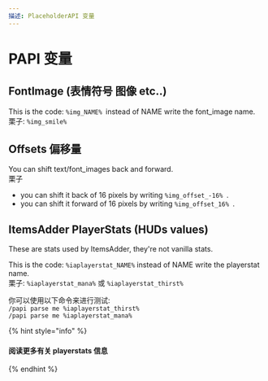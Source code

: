 ```yaml
---
描述: PlaceholderAPI 变量
---
```


# PAPI 变量

## FontImage (表情符号 图像 etc..)

This is the code: `%img_NAME% `instead of NAME write the font\_image name.\
栗子: `%img_smile%`

## Offsets 偏移量

You can shift text/font\_images back and forward.\
栗子&#x20;

* you can shift it back of 16 pixels by writing `%img_offset_-16% `.
* you can shift it forward of 16 pixels by writing `%img_offset_16% `.

## ItemsAdder PlayerStats (HUDs values)

These are stats used by ItemsAdder, they're not vanilla stats.

This is the code: `%iaplayerstat_NAME%` instead of NAME write the playerstat name.\
栗子: `%iaplayerstat_mana%` 或 `%iaplayerstat_thirst%`

你可以使用以下命令来进行测试:\
`/papi parse me %iaplayerstat_thirst%`\
`/papi parse me %iaplayerstat_mana%`

{% hint style="info" %}
#### 阅读更多有关 playerstats 信息
{% endhint %}


